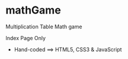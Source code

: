 # mathGame

Multiplication Table Math game

Index Page Only

* Hand-coded ==> HTML5, CSS3 & JavaScript
